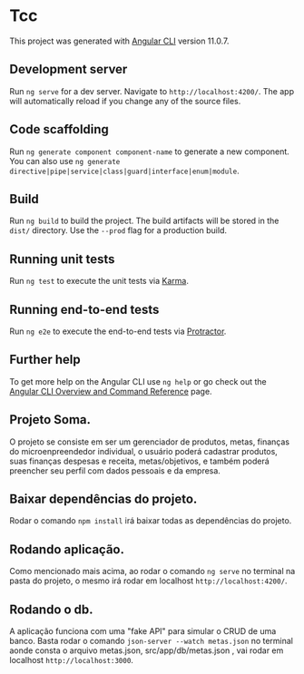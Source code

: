 # Tcc

This project was generated with [Angular CLI](https://github.com/angular/angular-cli) version 11.0.7.

## Development server

Run `ng serve` for a dev server. Navigate to `http://localhost:4200/`. The app will automatically reload if you change any of the source files.

## Code scaffolding

Run `ng generate component component-name` to generate a new component. You can also use `ng generate directive|pipe|service|class|guard|interface|enum|module`.

## Build

Run `ng build` to build the project. The build artifacts will be stored in the `dist/` directory. Use the `--prod` flag for a production build.

## Running unit tests

Run `ng test` to execute the unit tests via [Karma](https://karma-runner.github.io).

## Running end-to-end tests

Run `ng e2e` to execute the end-to-end tests via [Protractor](http://www.protractortest.org/).

## Further help

To get more help on the Angular CLI use `ng help` or go check out the [Angular CLI Overview and Command Reference](https://angular.io/cli) page.

## Projeto Soma.

O projeto se consiste em ser um gerenciador de produtos, metas, finanças do microenpreendedor individual, o usuário poderá cadastrar produtos, suas finanças despesas e receita, metas/objetivos, e também poderá preencher seu perfil com dados pessoais e da empresa.


## Baixar dependências do projeto.

Rodar o comando `npm install` irá baixar todas as dependências do projeto.

## Rodando aplicação.

Como mencionado mais acima, ao rodar o comando `ng serve` no terminal na pasta do projeto, o mesmo irá rodar em localhost `http://localhost:4200/`.

## Rodando o db.

A aplicação funciona com uma "fake API" para simular o CRUD de uma banco. Basta rodar o comando `json-server --watch metas.json` no terminal aonde consta o arquivo metas.json, src/app/db/metas.json , vai rodar em localhost `http://localhost:3000`.
